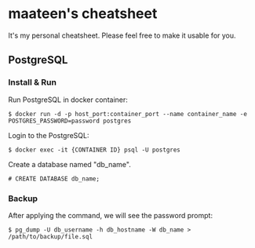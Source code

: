 # maateen's cheatsheet
It's my personal cheatsheet. Please feel free to make it usable for you.

## PostgreSQL

### Install & Run

Run PostgreSQL in docker container:

```
$ docker run -d -p host_port:container_port --name container_name -e POSTGRES_PASSWORD=password postgres
```

Login to the PostgreSQL:

```
$ docker exec -it {CONTAINER ID} psql -U postgres
```

Create a database named "db_name".

```
# CREATE DATABASE db_name;
```

### Backup

After applying the command, we will see the password prompt:

```
$ pg_dump -U db_username -h db_hostname -W db_name > /path/to/backup/file.sql
```

